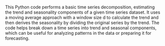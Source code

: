 This Python code performs a basic time series decomposition, estimating the trend and seasonality components of a given time series dataset. It uses a moving average approach with a window size d to calculate the trend and then derives the seasonality by dividing the original series by the trend.
The code helps break down a time series into trend and seasonal components, which can be useful for analyzing patterns in the data or preparing it for forecasting.
